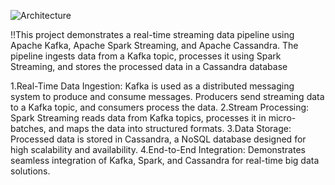 ![Architecture](https://github.com/user-attachments/assets/6821795d-616e-4132-a968-e8599a1ebb7d)

!!This project demonstrates a real-time streaming data pipeline using Apache Kafka, Apache Spark Streaming, and Apache Cassandra. The pipeline ingests data from a Kafka topic, processes it using Spark Streaming, and stores the processed data in a Cassandra database

1.Real-Time Data Ingestion:
  Kafka is used as a distributed messaging system to produce and consume messages.
  Producers send streaming data to a Kafka topic, and consumers process the data.
2.Stream Processing:
  Spark Streaming reads data from Kafka topics, processes it in micro-batches, and maps the data into structured formats.
3.Data Storage:
  Processed data is stored in Cassandra, a NoSQL database designed for high scalability and availability.
4.End-to-End Integration:
  Demonstrates seamless integration of Kafka, Spark, and Cassandra for real-time big data solutions.
